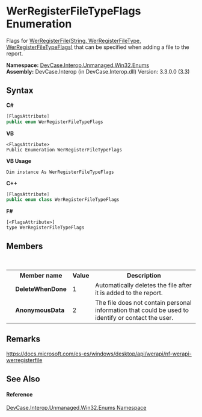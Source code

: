 # WerRegisterFileTypeFlags Enumeration
 

Flags for <a href="M_DevCase_Interop_Unmanaged_Win32_NativeMethods_WerRegisterFile">WerRegisterFile(String, WerRegisterFileType, WerRegisterFileTypeFlags)</a> that can be specified when adding a file to the report.

**Namespace:**&nbsp;<a href="N_DevCase_Interop_Unmanaged_Win32_Enums">DevCase.Interop.Unmanaged.Win32.Enums</a><br />**Assembly:**&nbsp;DevCase.Interop (in DevCase.Interop.dll) Version: 3.3.0.0 (3.3)

## Syntax

**C#**<br />
``` C#
[FlagsAttribute]
public enum WerRegisterFileTypeFlags
```

**VB**<br />
``` VB
<FlagsAttribute>
Public Enumeration WerRegisterFileTypeFlags
```

**VB Usage**<br />
``` VB Usage
Dim instance As WerRegisterFileTypeFlags
```

**C++**<br />
``` C++
[FlagsAttribute]
public enum class WerRegisterFileTypeFlags
```

**F#**<br />
``` F#
[<FlagsAttribute>]
type WerRegisterFileTypeFlags
```


## Members
&nbsp;<table><tr><th></th><th>Member name</th><th>Value</th><th>Description</th></tr><tr><td /><td target="F:DevCase.Interop.Unmanaged.Win32.Enums.WerRegisterFileTypeFlags.DeleteWhenDone">**DeleteWhenDone**</td><td>1</td><td>Automatically deletes the file after it is added to the report.</td></tr><tr><td /><td target="F:DevCase.Interop.Unmanaged.Win32.Enums.WerRegisterFileTypeFlags.AnonymousData">**AnonymousData**</td><td>2</td><td>The file does not contain personal information that could be used to identify or contact the user.</td></tr></table>

## Remarks
<a href="https://docs.microsoft.com/es-es/windows/desktop/api/werapi/nf-werapi-werregisterfile" target="_blank">https://docs.microsoft.com/es-es/windows/desktop/api/werapi/nf-werapi-werregisterfile</a>

## See Also


#### Reference
<a href="N_DevCase_Interop_Unmanaged_Win32_Enums">DevCase.Interop.Unmanaged.Win32.Enums Namespace</a><br />